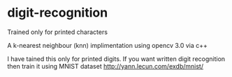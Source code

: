 # digit-recognition
Trained only for printed characters

A k-nearest neighbour (knn) implimentation using opencv 3.0 via c++

I have tained this only for printed digits. If you want written digit recognition then train it using MNIST dataset
http://yann.lecun.com/exdb/mnist/

